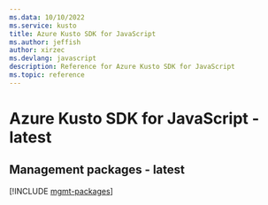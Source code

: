 ```yaml
---
ms.data: 10/10/2022
ms.service: kusto
title: Azure Kusto SDK for JavaScript
ms.author: jeffish
author: xirzec
ms.devlang: javascript
description: Reference for Azure Kusto SDK for JavaScript
ms.topic: reference
---
```

# Azure Kusto SDK for JavaScript - latest

## Management packages - latest
[!INCLUDE [mgmt-packages](kusto-mgmt-index.md)]
